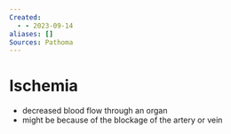 ```yaml
---
Created:
  - - 2023-09-14
aliases: []
Sources: Pathoma
---
```

# Ischemia
- decreased blood flow through an organ
- might be because of the blockage of the artery or vein
